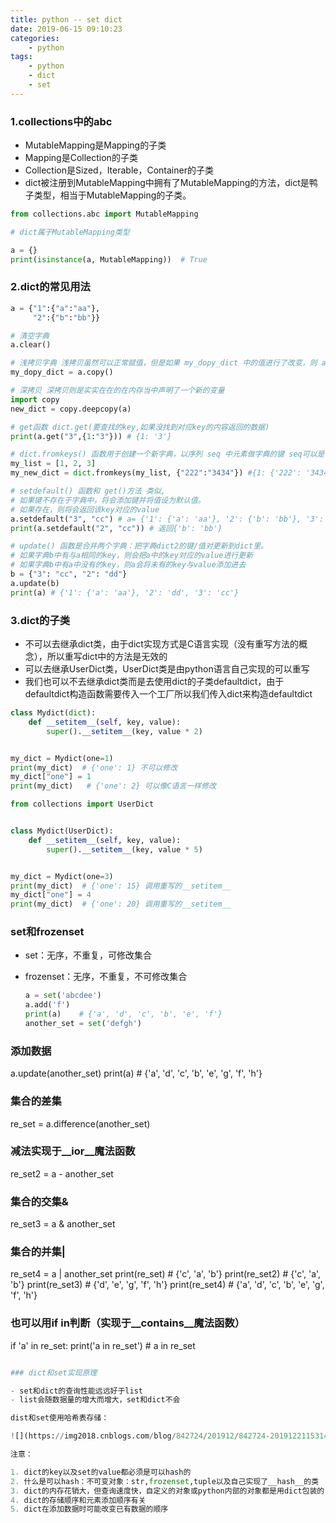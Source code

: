 ```yaml
---
title: python -- set dict
date: 2019-06-15 09:10:23
categories:
    - python
tags:
    - python
    - dict
    - set
---
```


### 1.collections中的abc

- MutableMapping是Mapping的子类
- Mapping是Collection的子类
- Collection是Sized，Iterable，Container的子类
- dict被注册到MutableMapping中拥有了MutableMapping的方法，dict是鸭子类型，相当于MutableMapping的子类。

```python
from collections.abc import MutableMapping

# dict属于MutableMapping类型

a = {}
print(isinstance(a, MutableMapping))  # True
```

<!-- more -->

### 2.dict的常见用法

```python
a = {"1":{"a":"aa"},
     "2":{"b":"bb"}}

# 清空字典
a.clear()

# 浅拷贝字典 浅拷贝虽然可以正常赋值，但是如果 my_dopy_dict 中的值进行了改变，则 a 中的值也会进行对应的改变
my_dopy_dict = a.copy()

# 深拷贝 深拷贝则是实实在在的在内存当中声明了一个新的变量
import copy
new_dict = copy.deepcopy(a)

# get函数 dict.get(要查找的key,如果没找到对应key的内容返回的数据)
print(a.get("3",{1:"3"})) # {1: '3'}

# dict.fromkeys() 函数用于创建一个新字典，以序列 seq 中元素做字典的键 seq可以是可迭代的，value 为字典所有键对应的初始值。
my_list = [1, 2, 3]
my_new_dict = dict.fromkeys(my_list, {"222":"3434"}) #{1: {'222': '3434'}, 2: {'222': '3434'}, 3: {'222': '3434'}}

# setdefault() 函数和 get()方法 类似,
# 如果键不存在于字典中，将会添加键并将值设为默认值。
# 如果存在，则将会返回该key对应的value
a.setdefault("3", "cc") # a= {'1': {'a': 'aa'}, '2': {'b': 'bb'}, '3': 'cc'}
print(a.setdefault("2", "cc")) # 返回{'b': 'bb'}

# update() 函数是合并两个字典：把字典dict2的键/值对更新到dict里。
# 如果字典b中有与a相同的key，则会把a中的key对应的value进行更新
# 如果字典b中有a中没有的key，则a会将未有的key与value添加进去
b = {"3": "cc", "2": "dd"}
a.update(b)
print(a) # {'1': {'a': 'aa'}, '2': 'dd', '3': 'cc'}
```

### 3.dict的子类

   

- 不可以去继承dict类，由于dict实现方式是C语言实现（没有重写方法的概念），所以重写dict中的方法是无效的
- 可以去继承UserDict类，UserDict类是由python语言自己实现的可以重写
- 我们也可以不去继承dict类而是去使用dict的子类defaultdict，由于defaultdict构造函数需要传入一个工厂所以我们传入dict来构造defaultdict

```python
class Mydict(dict):
    def __setitem__(self, key, value):
        super().__setitem__(key, value * 2)


my_dict = Mydict(one=1)
print(my_dict)  # {'one': 1} 不可以修改
my_dict["one"] = 1
print(my_dict)   # {'one': 2} 可以像C语言一样修改
```

```python
from collections import UserDict


class Mydict(UserDict):
    def __setitem__(self, key, value):
        super().__setitem__(key, value * 5)


my_dict = Mydict(one=3)
print(my_dict)  # {'one': 15} 调用重写的__setitem__
my_dict["one"] = 4
print(my_dict)  # {'one': 20} 调用重写的__setitem__
```

### set和frozenset

- set：无序，不重复，可修改集合
- frozenset：无序，不重复，不可修改集合

  ```python
  a = set('abcdee')
  a.add('f')
  print(a)    # {'a', 'd', 'c', 'b', 'e', 'f'}
  another_set = set('defgh')
  ```
### 添加数据

a.update(another_set)
print(a)    # {'a', 'd', 'c', 'b', 'e', 'g', 'f', 'h'}

### 集合的差集

re_set = a.difference(another_set)
### 减法实现于__ior__魔法函数

re_set2 = a - another_set
### 集合的交集&

re_set3 = a & another_set
### 集合的并集|

re_set4 = a | another_set
print(re_set)   # {'c', 'a', 'b'}
print(re_set2)  # {'c', 'a', 'b'}
print(re_set3)  # {'d', 'e', 'g', 'f', 'h'}
print(re_set4)  # {'a', 'd', 'c', 'b', 'e', 'g', 'f', 'h'}
### 也可以用if in判断（实现于__contains__魔法函数）

if 'a' in re_set:
    print('a in re_set')    # a in re_set
  ```python

### dict和set实现原理

- set和dict的查询性能远远好于list
- list会随数据量的增大而增大，set和dict不会

  dist和set使用哈希表存储：

![](https://img2018.cnblogs.com/blog/842724/201912/842724-20191221153146795-406100300.png)

注意：

1. dict的key以及set的value都必须是可以hash的
2. 什么是可以hash：不可变对象：str,frozenset,tuple以及自己实现了__hash__的类
3. dict的内存花销大，但查询速度快，自定义的对象或python内部的对象都是用dict包装的
4. dict的存储顺序和元素添加顺序有关
5. dict在添加数据时可能改变已有数据的顺序
  ```